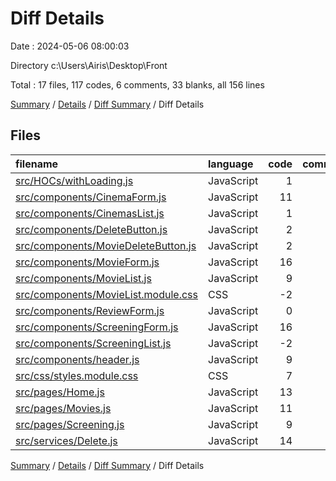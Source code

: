 # Diff Details

Date : 2024-05-06 08:00:03

Directory c:\\Users\\Airis\\Desktop\\Front

Total : 17 files,  117 codes, 6 comments, 33 blanks, all 156 lines

[Summary](results.md) / [Details](details.md) / [Diff Summary](diff.md) / Diff Details

## Files
| filename | language | code | comment | blank | total |
| :--- | :--- | ---: | ---: | ---: | ---: |
| [src/HOCs/withLoading.js](/src/HOCs/withLoading.js) | JavaScript | 1 | 0 | 0 | 1 |
| [src/components/CinemaForm.js](/src/components/CinemaForm.js) | JavaScript | 11 | 0 | 3 | 14 |
| [src/components/CinemasList.js](/src/components/CinemasList.js) | JavaScript | 1 | 0 | 1 | 2 |
| [src/components/DeleteButton.js](/src/components/DeleteButton.js) | JavaScript | 2 | 0 | 0 | 2 |
| [src/components/MovieDeleteButton.js](/src/components/MovieDeleteButton.js) | JavaScript | 2 | 0 | 0 | 2 |
| [src/components/MovieForm.js](/src/components/MovieForm.js) | JavaScript | 16 | 0 | 1 | 17 |
| [src/components/MovieList.js](/src/components/MovieList.js) | JavaScript | 9 | 0 | 10 | 19 |
| [src/components/MovieList.module.css](/src/components/MovieList.module.css) | CSS | -2 | 2 | 0 | 0 |
| [src/components/ReviewForm.js](/src/components/ReviewForm.js) | JavaScript | 0 | 0 | 1 | 1 |
| [src/components/ScreeningForm.js](/src/components/ScreeningForm.js) | JavaScript | 16 | 0 | 3 | 19 |
| [src/components/ScreeningList.js](/src/components/ScreeningList.js) | JavaScript | -2 | 0 | -1 | -3 |
| [src/components/header.js](/src/components/header.js) | JavaScript | 9 | 3 | 3 | 15 |
| [src/css/styles.module.css](/src/css/styles.module.css) | CSS | 7 | 0 | 0 | 7 |
| [src/pages/Home.js](/src/pages/Home.js) | JavaScript | 13 | 0 | 3 | 16 |
| [src/pages/Movies.js](/src/pages/Movies.js) | JavaScript | 11 | 1 | 4 | 16 |
| [src/pages/Screening.js](/src/pages/Screening.js) | JavaScript | 9 | 0 | 3 | 12 |
| [src/services/Delete.js](/src/services/Delete.js) | JavaScript | 14 | 0 | 2 | 16 |

[Summary](results.md) / [Details](details.md) / [Diff Summary](diff.md) / Diff Details